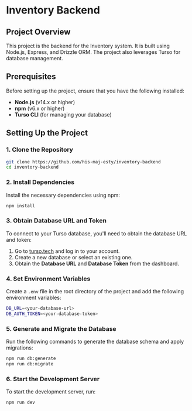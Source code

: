 # Inventory Backend

## Project Overview

This project is the backend for the Inventory system. It is built using Node.js, Express, and Drizzle ORM. The project also leverages Turso for database management.

## Prerequisites

Before setting up the project, ensure that you have the following installed:

- **Node.js** (v14.x or higher)
- **npm** (v6.x or higher)
- **Turso CLI** (for managing your database)

## Setting Up the Project

### 1. Clone the Repository

```bash
git clone https://github.com/his-maj-esty/inventory-backend
cd inventory-backend
```

### 2. Install Dependencies

Install the necessary dependencies using npm:

```bash
npm install
```

### 3. Obtain Database URL and Token

To connect to your Turso database, you'll need to obtain the database URL and token:

1. Go to [turso.tech](https://turso.tech) and log in to your account.
2. Create a new database or select an existing one.
3. Obtain the **Database URL** and **Database Token** from the dashboard.

### 4. Set Environment Variables

Create a `.env` file in the root directory of the project and add the following environment variables:

```bash
DB_URL=<your-database-url>
DB_AUTH_TOKEN=<your-database-token>
```

### 5. Generate and Migrate the Database

Run the following commands to generate the database schema and apply migrations:

```bash
npm run db:generate
npm run db:migrate
```

### 6. Start the Development Server

To start the development server, run:

```bash
npm run dev
```

